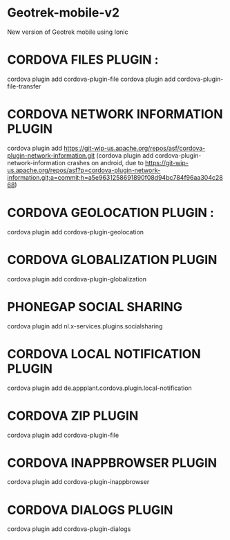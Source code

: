 # Geotrek-mobile-v2
New version of Geotrek mobile using Ionic


# CORDOVA FILES PLUGIN :

cordova plugin add cordova-plugin-file
cordova plugin add cordova-plugin-file-transfer


# CORDOVA NETWORK INFORMATION PLUGIN

cordova plugin add https://git-wip-us.apache.org/repos/asf/cordova-plugin-network-information.git
(cordova plugin add cordova-plugin-network-information crashes on android, due to https://git-wip-us.apache.org/repos/asf?p=cordova-plugin-network-information.git;a=commit;h=a5e9631258691890f08d94bc784f96aa304c2868)


# CORDOVA GEOLOCATION PLUGIN :

cordova plugin add cordova-plugin-geolocation


# CORDOVA GLOBALIZATION PLUGIN

cordova plugin add cordova-plugin-globalization


# PHONEGAP SOCIAL SHARING

cordova plugin add nl.x-services.plugins.socialsharing


# CORDOVA LOCAL NOTIFICATION PLUGIN

cordova plugin add de.appplant.cordova.plugin.local-notification


# CORDOVA ZIP PLUGIN

cordova plugin add cordova-plugin-file


# CORDOVA INAPPBROWSER PLUGIN

cordova plugin add cordova-plugin-inappbrowser


# CORDOVA DIALOGS PLUGIN

cordova plugin add cordova-plugin-dialogs